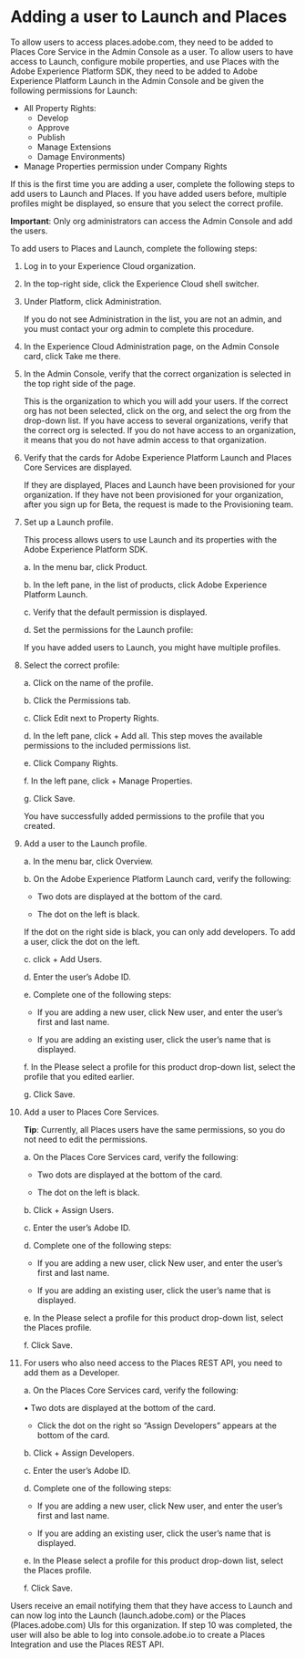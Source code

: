 # Adding a user to Launch and Places

To allow users to access places.adobe.com, they need to be added to Places Core Service in the Admin Console as a user. To allow users to have access to Launch, configure mobile properties, and use Places with the Adobe Experience Platform SDK, they need to be added to Adobe Experience Platform Launch in the Admin Console and be given the following permissions for Launch:

* All Property Rights:
  * Develop
  * Approve
  * Publish
  * Manage Extensions
  * Damage Environments\)
* Manage Properties permission under Company Rights 

If this is the first time you are adding a user, complete the following steps to add users to Launch and Places. If you have added users before, multiple profiles might be displayed, so ensure that you select the correct profile.

**Important**: Only org administrators can access the Admin Console and add the users.

To add users to Places and Launch, complete the following steps:

1. Log in to your Experience Cloud organization.
2. In the top-right side, click the Experience Cloud shell switcher.
3. Under Platform, click Administration.

   If you do not see Administration in the list, you are not an admin, and you must contact your org admin to complete this procedure.

4. In the Experience Cloud Administration page, on the Admin Console card, click Take me there.
5. In the Admin Console, verify that the correct organization is selected in the top right side of the page.

   This is the organization to which you will add your users. If the correct org has not been selected, click on the org, and select the org from the drop-down list. If you have access to several organizations, verify that the correct org is selected. If you do not have access to an organization, it means that you do not have admin access to that organization.

6. Verify that the cards for Adobe Experience Platform Launch and Places Core Services are displayed.

   If they are displayed, Places and Launch have been provisioned for your organization. If they have not been provisioned for your organization, after you sign up for Beta, the request is made to the Provisioning team.

7. Set up a Launch profile.

   This process allows users to use Launch and its properties with the Adobe Experience Platform SDK.

     a. In the menu bar, click Product.

     b. In the left pane, in the list of products, click Adobe Experience Platform Launch.

     c. Verify that the default permission is displayed.

     d. Set the permissions for the Launch profile:

      If you have added users to Launch, you might have multiple profiles. 

8. Select the correct profile:

     a. Click on the name of the profile.

     b. Click the Permissions tab.
     
     c. Click Edit next to Property Rights.

     d. In the left pane, click + Add all. This step moves the available permissions to the included permissions list.

     e. Click Company Rights.
 
     f. In the left pane, click + Manage Properties.
 
     g. Click Save.

     You have successfully added permissions to the profile that you created.

9. Add a user to the Launch profile.

   a. In the menu bar, click Overview.

   b. On the Adobe Experience Platform Launch card, verify the following:

     * Two dots are displayed at the bottom of the card.
      
     * The dot on the left is black.

     If the dot on the right side is black, you can only add developers. To add a user, click the dot on the left.

   c. click + Add Users.

   d. Enter the user’s Adobe ID.

   e. Complete one of the following steps:

     * If you are adding a new user, click New user, and enter the user’s first and last name.
  
     * If you are adding an existing user, click the user’s name that is displayed.

   f. In the Please select a profile for this product drop-down list, select the profile that you edited earlier.

   g. Click Save.

9. Add a user to Places Core Services.

   **Tip**: Currently, all Places users have the same permissions, so you do not need to edit the permissions.

   a. On the Places Core Services card, verify the following:

     * Two dots are displayed at the bottom of the card.

     * The dot on the left is black.

   b. Click + Assign Users.

   c. Enter the user’s Adobe ID.

   d. Complete one of the following steps:

     * If you are adding a new user, click New user, and enter the user’s first and last name.

     * If you are adding an existing user, click the user’s name that is displayed.

   e. In the Please select a profile for this product drop-down list, select the Places profile.

   f. Click Save.

10. For users who also need access to the Places REST API, you need to add them as a Developer.

    a. On the Places Core Services card, verify the following:

      • Two dots are displayed at the bottom of the card.
 
      * Click the dot on the right so “Assign Developers” appears at the bottom of the card.

    b. Click + Assign Developers.

    c. Enter the user’s Adobe ID.

    d. Complete one of the following steps:

      * If you are adding a new user, click New user, and enter the user’s first and last name.

      * If you are adding an existing user, click the user’s name that is displayed.

    e. In the Please select a profile for this product drop-down list, select the Places profile.

    f. Click Save.

Users receive an email notifying them that they have access to Launch and can now log into the Launch \(launch.adobe.com\) or the Places \(Places.adobe.com\) UIs for this organization. If step 10 was completed, the user will also be able to log into console.adobe.io to create a Places Integration and use the Places REST API.

